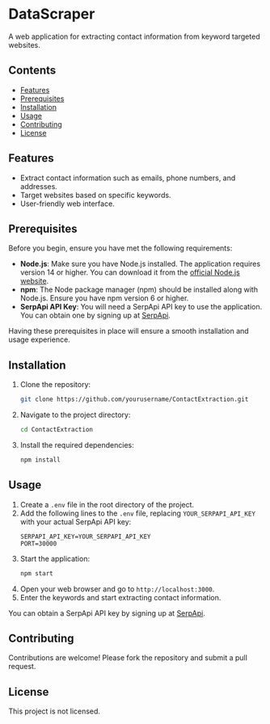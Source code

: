 # DataScraper

A web application for extracting contact information from keyword targeted websites.

## Contents

- [Features](#features)
- [Prerequisites](#prerequisites)
- [Installation](#installation)
- [Usage](#usage)
- [Contributing](#contributing)
- [License](#license)


## Features

- Extract contact information such as emails, phone numbers, and addresses.
- Target websites based on specific keywords.
- User-friendly web interface.

## Prerequisites

Before you begin, ensure you have met the following requirements:

- **Node.js**: Make sure you have Node.js installed. The application requires version 14 or higher. You can download it from the [official Node.js website](https://nodejs.org/).
- **npm**: The Node package manager (npm) should be installed along with Node.js. Ensure you have npm version 6 or higher.
- **SerpApi API Key**: You will need a SerpApi API key to use the application. You can obtain one by signing up at [SerpApi](https://serpapi.com/).

Having these prerequisites in place will ensure a smooth installation and usage experience.

## Installation

1. Clone the repository:
    ```bash
    git clone https://github.com/yourusername/ContactExtraction.git
    ```
2. Navigate to the project directory:
    ```bash
    cd ContactExtraction
    ```
3. Install the required dependencies:
    ```bash
    npm install
    ```

## Usage

1. Create a `.env` file in the root directory of the project.
2. Add the following lines to the `.env` file, replacing `YOUR_SERPAPI_API_KEY` with your actual SerpApi API key:
    ```
    SERPAPI_API_KEY=YOUR_SERPAPI_API_KEY
    PORT=30000
    ```
3. Start the application:
    ```bash
    npm start
    ```
4. Open your web browser and go to `http://localhost:3000`.
5. Enter the keywords and start extracting contact information.

You can obtain a SerpApi API key by signing up at [SerpApi](https://serpapi.com/).

## Contributing

Contributions are welcome! Please fork the repository and submit a pull request.

## License

This project is not licensed.

